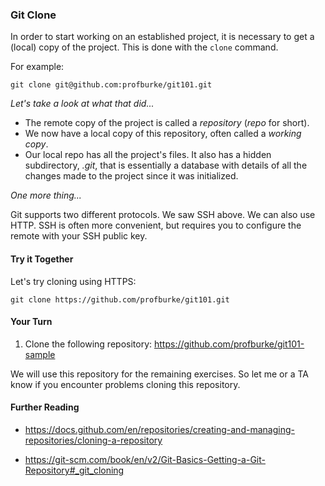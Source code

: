 ### Git Clone

In order to start working on an established project, it is necessary to get a (local) copy of the project. This is done with the `clone` command.

For example:

```
git clone git@github.com:profburke/git101.git
```

_Let's take a look at what that did..._

- The remote copy of the project is called a *repository* (_repo_ for short).
- We now have a local copy of this repository, often called a _working copy_.
- Our local repo has all the project's files. It also has a hidden subdirectory, _.git_, that is essentially a database with details of all the changes made to the project since it was initialized.

_One more thing..._

Git supports two different protocols. We saw SSH above. We can also use HTTP. SSH is often more convenient, but requires you to configure the remote with your SSH public key. 

#### Try it Together

Let's try cloning using HTTPS:

```
git clone https://github.com/profburke/git101.git
```


#### Your Turn

1. Clone the following repository: https://github.com/profburke/git101-sample

We will use this repository for the remaining exercises. So let me or a TA know if you encounter problems cloning this repository.

#### Further Reading

- https://docs.github.com/en/repositories/creating-and-managing-repositories/cloning-a-repository

- https://git-scm.com/book/en/v2/Git-Basics-Getting-a-Git-Repository#_git_cloning

